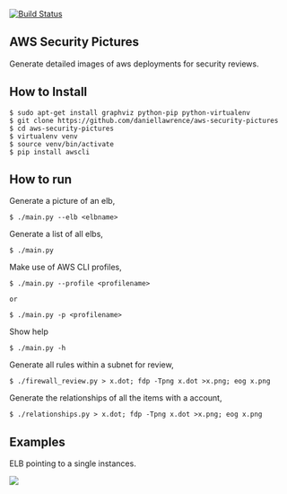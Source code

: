 [![Build Status](https://travis-ci.org/daniellawrence/aws-security-pictures.svg?branch=master)](https://travis-ci.org/daniellawrence/aws-security-pictures)

AWS Security Pictures
---------------------

Generate detailed images of aws deployments for security reviews.

How to Install
--------------

    $ sudo apt-get install graphviz python-pip python-virtualenv
	$ git clone https://github.com/daniellawrence/aws-security-pictures
	$ cd aws-security-pictures
    $ virtualenv venv
	$ source venv/bin/activate
	$ pip install awscli

How to run
----------

Generate a picture of an elb,

	$ ./main.py --elb <elbname>

Generate a list of all elbs,

	$ ./main.py

Make use of AWS CLI profiles,

	$ ./main.py --profile <profilename>

	or

	$ ./main.py -p <profilename>

Show help

	$ ./main.py -h

Generate all rules within a subnet for review,

	$ ./firewall_review.py > x.dot; fdp -Tpng x.dot >x.png; eog x.png

Generate the relationships of all the items with a account,

	$ ./relationships.py > x.dot; fdp -Tpng x.dot >x.png; eog x.png


Examples
--------

ELB pointing to a single instances.

![](https://raw.githubusercontent.com/daniellawrence/aws-security-pictures/master/examples/simple_example.png)
